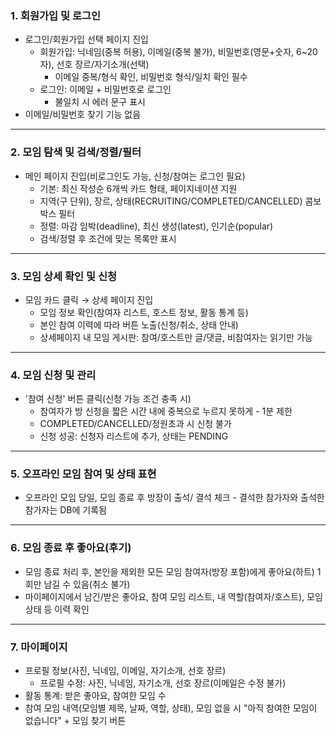 ### 1. 회원가입 및 로그인
- 로그인/회원가입 선택 페이지 진입
    - 회원가입: 닉네임(중복 허용), 이메일(중복 불가), 비밀번호(영문+숫자, 6~20자), 선호 장르/자기소개(선택)
        - 이메일 중복/형식 확인, 비밀번호 형식/일치 확인 필수
    - 로그인: 이메일 + 비밀번호로 로그인
        - 불일치 시 에러 문구 표시
- 이메일/비밀번호 찾기 기능 없음

---

### 2. 모임 탐색 및 검색/정렬/필터
- 메인 페이지 진입(비로그인도 가능, 신청/참여는 로그인 필요)
    - 기본: 최신 작성순 6개씩 카드 형태, 페이지네이션 지원
    - 지역(구 단위), 장르, 상태(RECRUITING/COMPLETED/CANCELLED) 콤보박스 필터
    - 정렬: 마감 임박(deadline), 최신 생성(latest), 인기순(popular)
    - 검색/정렬 후 조건에 맞는 목록만 표시

---

### 3. 모임 상세 확인 및 신청
- 모임 카드 클릭 → 상세 페이지 진입
    - 모임 정보 확인(참여자 리스트, 호스트 정보, 활동 통계 등)
    - 본인 참여 이력에 따라 버튼 노출(신청/취소, 상태 안내)
    - 상세페이지 내 모임 게시판: 참여/호스트만 글/댓글, 비참여자는 읽기만 가능

---

### 4. 모임 신청 및 관리
- '참여 신청' 버튼 클릭(신청 가능 조건 충족 시)
    - 참여자가 방 신청을 짧은 시간 내에 중복으로 누르지 못하게 - 1분 제한
    - COMPLETED/CANCELLED/정원초과 시 신청 불가
    - 신청 성공: 신청자 리스트에 추가, 상태는 PENDING

---

### 5. 오프라인 모임 참여 및 상태 표현
- 오프라인 모임 당일, 모임 종료 후 방장이 출석/ 결석 체크 - 결석한 참가자와 출석한 참가자는 DB에 기록됨

---

### 6. 모임 종료 후 좋아요(후기)
- 모임 종료 처리 후, 본인을 제외한 모든 모임 참여자(방장 포함)에게 좋아요(하트) 1회만 남길 수 있음(취소 불가)
- 마이페이지에서 남긴/받은 좋아요, 참여 모임 리스트, 내 역할(참여자/호스트), 모임 상태 등 이력 확인

---

### 7. 마이페이지
- 프로필 정보(사진, 닉네임, 이메일, 자기소개, 선호 장르)
    - 프로필 수정: 사진, 닉네임, 자기소개, 선호 장르(이메일은 수정 불가)
- 활동 통계: 받은 좋아요, 참여한 모임 수
- 참여 모임 내역(모임별 제목, 날짜, 역할, 상태), 모임 없을 시 "아직 참여한 모임이 없습니다" + 모임 찾기 버튼

